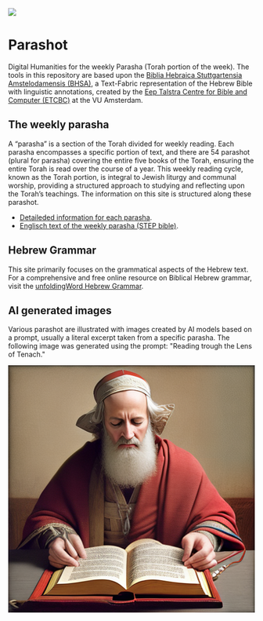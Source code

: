 <div class="hidden-content">
<a href="https://www.repostatus.org/#active" target="_blank" Title="Project Status: Active – The project has reached a stable, usable state and is being actively developed."><img src="https://www.repostatus.org/badges/latest/active.svg"></a> 
</div>

# Parashot

Digital Humanities for the weekly Parasha (Torah portion of the week). The tools in this repository are based upon the [Biblia Hebraica Stuttgartensia Amstelodamensis (BHSA)](https://github.com/ETCBC/bhsa), a Text-Fabric representation of the Hebrew Bible with linguistic annotations, created by the [Eep Talstra Centre for Bible and Computer (ETCBC)](https://etcbc.nl/) at the VU Amsterdam.

## The weekly parasha

A “parasha” is a section of the Torah divided for weekly reading. Each parasha encompasses a specific portion of text, and there are 54 parashot (plural for parasha) covering the entire five books of the Torah, ensuring the entire Torah is read over the course of a year. This weekly reading cycle, known as the Torah portion, is integral to Jewish liturgy and communal worship, providing a structured approach to studying and reflecting upon the Torah’s teachings. The information on this site is structured along these parashot.
 - [Detaileded information for each parasha](parashot.md).
 - [Englisch text of the weekly parasha (STEP bible)](https://www.stepbible.org/html/parashot.html).

## Hebrew Grammar

This site primarily focuses on the grammatical aspects of the Hebrew text. For a comprehensive and free online resource on Biblical Hebrew grammar, visit the [unfoldingWord Hebrew Grammar](https://uhg.readthedocs.io/en/latest/front.html).

## AI generated images

Various parashot are illustrated with images created by AI models based on a prompt, usually a literal excerpt taken from a specific parasha. The following image was generated using the prompt: "Reading trough the Lens of Tenach."

<img src="images/ReadingTroughTheLensOfTenach.png">


